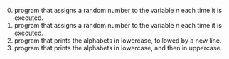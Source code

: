 0.  program that assigns a random number to the variable n each time it is executed.
1. program that assigns a random number to the variable n each time it is executed.
2. program that prints the alphabets in lowercase, followed by a new line.
3. program that prints the alphabets in lowercase, and then in uppercase.
